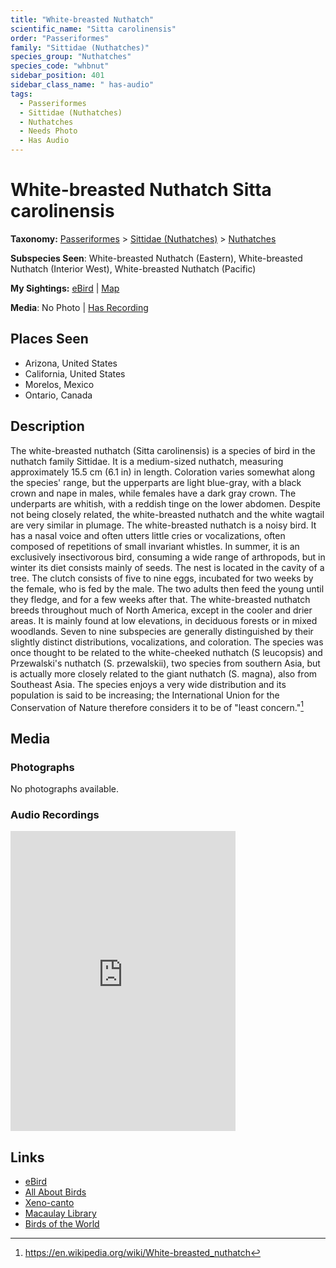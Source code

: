 ```yaml
---
title: "White-breasted Nuthatch"
scientific_name: "Sitta carolinensis"
order: "Passeriformes"
family: "Sittidae (Nuthatches)"
species_group: "Nuthatches"
species_code: "whbnut"
sidebar_position: 401
sidebar_class_name: " has-audio"
tags: 
  - Passeriformes
  - Sittidae (Nuthatches)
  - Nuthatches
  - Needs Photo
  - Has Audio
---
```


# White-breasted Nuthatch <span className='sci_name'>Sitta carolinensis</span>

**Taxonomy:** [Passeriformes](/tags/passeriformes) > [Sittidae (Nuthatches)](/tags/sittidae-nuthatches) > [Nuthatches](/tags/nuthatches)

**Subspecies Seen**: White-breasted Nuthatch (Eastern), White-breasted Nuthatch (Interior West), White-breasted Nuthatch (Pacific)

**My Sightings:** [eBird](https://ebird.org/lifelist?r=world&time=life&spp=whbnut) | [Map](/map?species_code=whbnut)

**Media**: No Photo | [Has Recording](https://media.ebird.org/catalog?userId=USER4436073&taxonCode=whbnut&mediaType=audio&view=grid)

## Places Seen

* Arizona, United States
* California, United States
* Morelos, Mexico
* Ontario, Canada

## Description
The white-breasted nuthatch (Sitta carolinensis) is a species of bird in the nuthatch family Sittidae. It is a medium-sized nuthatch, measuring approximately 15.5 cm (6.1 in) in length. Coloration varies somewhat along the species' range, but the upperparts are light blue-gray, with a black crown and nape in males, while females have a dark gray crown. The underparts are whitish, with a reddish tinge on the lower abdomen. Despite not being closely related, the white-breasted nuthatch and the white wagtail are very similar in plumage. The white-breasted nuthatch is a noisy bird. It has a nasal voice and often utters little cries or vocalizations, often composed of repetitions of small invariant whistles. In summer, it is an exclusively insectivorous bird, consuming a wide range of arthropods, but in winter its diet consists mainly of seeds. The nest is located in the cavity of a tree. The clutch consists of five to nine eggs, incubated for two weeks by the female, who is fed by the male. The two adults then feed the young until they fledge, and for a few weeks after that.
The white-breasted nuthatch breeds throughout much of North America, except in the cooler and drier areas. It is mainly found at low elevations, in deciduous forests or in mixed woodlands. Seven to nine subspecies are generally distinguished by their slightly distinct distributions, vocalizations, and coloration. The species was once thought to be related to the white-cheeked nuthatch (S  leucopsis) and Przewalski's nuthatch (S. przewalskii), two species from southern Asia, but is actually more closely related to the giant nuthatch (S. magna), also from Southeast Asia. The species enjoys a very wide distribution and its population is said to be increasing; the International Union for the Conservation of Nature therefore considers it to be of "least concern."[^1]

[^1]: https://en.wikipedia.org/wiki/White-breasted_nuthatch

## Media
### Photographs
No photographs available.

### Audio Recordings
<iframe src="https://macaulaylibrary.org/asset/627219259/embed" width="360" height="480" frameborder="0" allowfullscreen></iframe>

## Links
* [eBird](https://ebird.org/species/whbnut) 
* [All About Birds](https://www.allaboutbirds.org/guide/whbnut) 
* [Xeno-canto](https://www.xeno-canto.org/species/sitta-carolinensis) 
* [Macaulay Library](https://search.macaulaylibrary.org/catalog?taxonCode=whbnut&sort=rating_rank_desc)
* [Birds of the World](https://birdsoftheworld.org/bow/species/whbnut)
